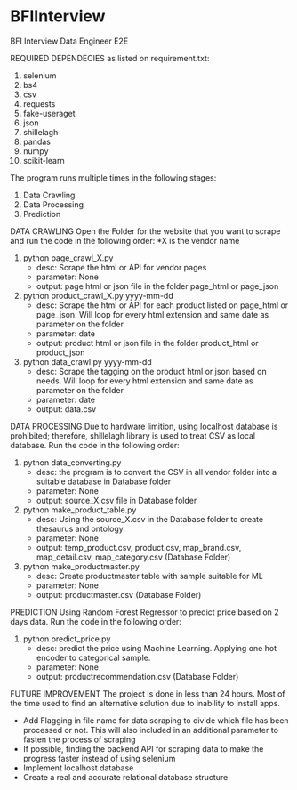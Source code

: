 # BFIInterview
BFI Interview Data Engineer E2E

REQUIRED DEPENDECIES as listed on requirement.txt:
1. selenium
2. bs4
3. csv
4. requests
5. fake-useraget
6. json
7. shillelagh
8. pandas
9. numpy
10. scikit-learn

The program runs multiple times in the following stages:
1. Data Crawling
2. Data Processing
3. Prediction

DATA CRAWLING
Open the Folder for the website that you want to scrape and run the code in the following order:
*X is the vendor name
1. python page_crawl_X.py
   - desc: Scrape the html or API for vendor pages
   - parameter: None
   - output: page html or json file in the folder page_html or page_json
2. python product_crawl_X.py yyyy-mm-dd
   - desc: Scrape the html or API for each product listed on page_html or page_json. Will loop for every html extension and same date as parameter on the folder
   - parameter: date
   - output: product html or json file in the folder product_html or product_json
3. python data_crawl.py yyyy-mm-dd
   - desc: Scrape the tagging on the product html or json based on needs. Will loop for every html extension and same date as parameter on the folder
   - parameter: date
   - output: data.csv
  
DATA PROCESSING
Due to hardware limition, using localhost database is prohibited; therefore, shillelagh library is used to treat CSV as local database.
Run the code in the following order:
1. python data_converting.py
   - desc: the program is to convert the CSV in all vendor folder into a suitable database in Database folder
   - parameter: None
   - output: source_X.csv file in Database folder
2. python make_product_table.py
   - desc: Using the source_X.csv in the Database folder to create thesaurus and ontology.
   - parameter: None
   - output: temp_product.csv, product.csv, map_brand.csv, map_detail.csv, map_category.csv (Database Folder)
3. python make_productmaster.py
   - desc: Create productmaster table with sample suitable for ML
   - parameter: None
   - output: productmaster.csv (Database Folder)
  
PREDICTION
Using Random Forest Regressor to predict price based on 2 days data.
Run the code in the following order:
1. python predict_price.py
   - desc: predict the price using Machine Learning. Applying one hot encoder to categorical sample.
   - parameter: None
   - output: productrecommendation.csv (Database Folder)

FUTURE IMPROVEMENT
The project is done in less than 24 hours. Most of the time used to find an alternative solution due to inability to install apps.
- Add Flagging in file name for data scraping to divide which file has been processed or not. This will also included in an additional parameter to fasten the process of scraping
- If possible, finding the backend API for scraping data to make the progress faster instead of using selenium
- Implement localhost database
- Create a real and accurate relational database structure

